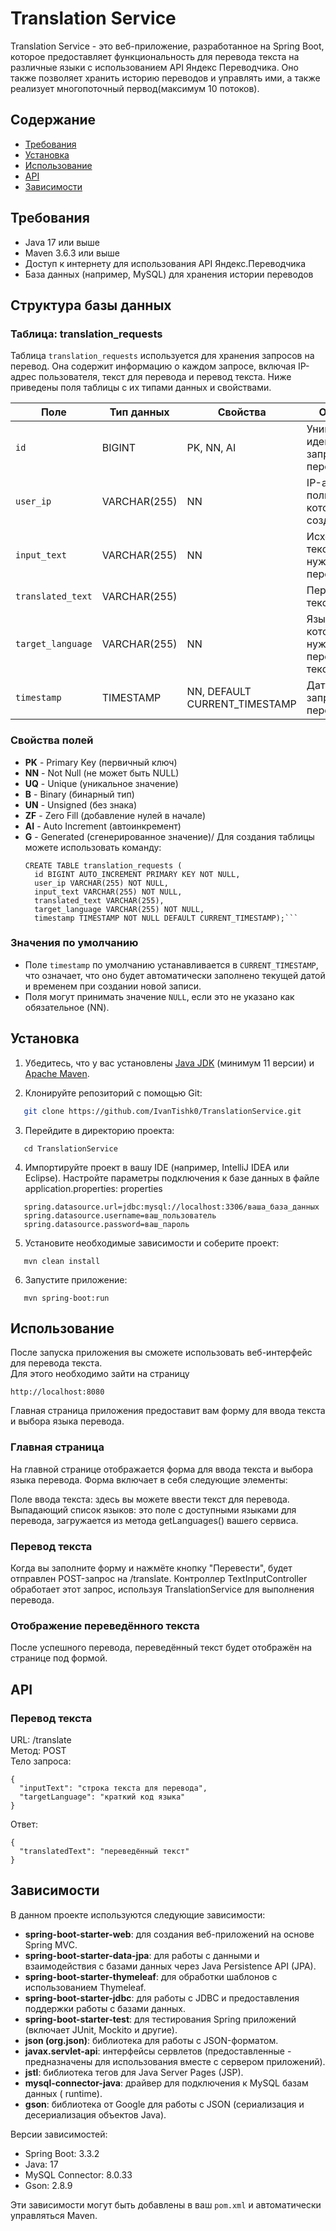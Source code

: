 # Translation Service

Translation Service - это веб-приложение, разработанное на Spring Boot, которое предоставляет функциональность для перевода текста на различные языки с использованием API Яндекс Переводчика. Оно также позволяет хранить историю переводов и управлять ими, а также реализует многопоточный первод(максимум 10 потоков).

## Содержание

- [Требования](#требования)
- [Установка](#установка)
- [Использование](#использование)
- [API](#api)
- [Зависимости](#зависимости)

## Требования

- Java 17 или выше
- Maven 3.6.3 или выше
- Доступ к интернету для использования API Яндекс.Переводчика
- База данных (например, MySQL) для хранения истории переводов

## Структура базы данных

### Таблица: translation_requests

Таблица `translation_requests` используется для хранения запросов на перевод. Она содержит информацию о каждом запросе, включая IP-адрес пользователя, текст для перевода и перевод текста. Ниже приведены поля таблицы с их типами данных и свойствами.

| Поле             | Тип данных    | Свойства                    | Описание                                          |
|------------------|---------------|-----------------------------|--------------------------------------------------|
| `id`             | BIGINT        | PK, NN, AI                  | Уникальный идентификатор запроса на перевод.     |
| `user_ip`        | VARCHAR(255)  | NN                          | IP-адрес пользователя, который создал запрос.   |
| `input_text`     | VARCHAR(255)  | NN                          | Исходный текст, который нужно перевести.        |
| `translated_text` | VARCHAR(255)  |                           | Переведенный текст.                              |
| `target_language` | VARCHAR(255)  | NN                          | Язык, на который нужно перевести текст.          |
| `timestamp`      | TIMESTAMP     | NN, DEFAULT CURRENT_TIMESTAMP| Дата и время запроса на перевод.                 |

### Свойства полей

- **PK** - Primary Key (первичный ключ)
- **NN** - Not Null (не может быть NULL)
- **UQ** - Unique (уникальное значение)
- **B** - Binary (бинарный тип)
- **UN** - Unsigned (без знака)
- **ZF** - Zero Fill (добавление нулей в начале)
- **AI** - Auto Increment (автоинкремент)
- **G** - Generated (сгенерированное значение)/
  Для создания таблицы можете использовать команду:
  ```
  CREATE TABLE translation_requests (
    id BIGINT AUTO_INCREMENT PRIMARY KEY NOT NULL,
    user_ip VARCHAR(255) NOT NULL,
    input_text VARCHAR(255) NOT NULL,
    translated_text VARCHAR(255),
    target_language VARCHAR(255) NOT NULL,
    timestamp TIMESTAMP NOT NULL DEFAULT CURRENT_TIMESTAMP);```

### Значения по умолчанию

- Поле `timestamp` по умолчанию устанавливается в `CURRENT_TIMESTAMP`, что означает, что оно будет автоматически заполнено текущей датой и временем при создании новой записи.
- Поля могут принимать значение `NULL`, если это не указано как обязательное (NN).
## Установка

1. Убедитесь, что у вас установлены [Java JDK](https://www.oracle.com/java/technologies/javase-jdk11-downloads.html) (минимум 11 версии) и [Apache Maven](https://maven.apache.org/download.cgi).

2. Клонируйте репозиторий с помощью Git:
```bash
   git clone https://github.com/IvanTishk0/TranslationService.git
```
3. Перейдите в директорию проекта:
```
   cd TranslationService
```
4. Импортируйте проект в вашу IDE (например, IntelliJ IDEA или Eclipse).
   Настройте параметры подключения к базе данных в файле application.properties:
   properties
```
   spring.datasource.url=jdbc:mysql://localhost:3306/ваша_база_данных
   spring.datasource.username=ваш_пользователь
   spring.datasource.password=ваш_пароль
```
5. Установите необходимые зависимости и соберите проект:
```
   mvn clean install
```
6. Запустите приложение:
```
   mvn spring-boot:run
```
## Использование
После запуска приложения вы сможете использовать веб-интерфейс для перевода текста.\
Для этого необходимо зайти на страницу 
```
http://localhost:8080
```
Главная страница приложения предоставит вам форму для ввода текста и выбора языка перевода.
### Главная страница
На главной странице отображается форма для ввода текста и выбора языка перевода. Форма включает в себя следующие элементы:

Поле ввода текста: здесь вы можете ввести текст для перевода.
Выпадающий список языков: это поле с доступными языками для перевода, загружается из метода getLanguages() вашего сервиса.
### Перевод текста
Когда вы заполните форму и нажмёте кнопку "Перевести", будет отправлен POST-запрос на /translate. Контроллер TextInputController обработает этот запрос, используя TranslationService для выполнения перевода.
### Отображение переведённого текста
После успешного перевода, переведённый текст будет отображён на странице под формой.
## API
### Перевод текста
   URL: /translate\
   Метод: POST\
   Тело запроса:
```
{
  "inputText": "строка текста для перевода",
  "targetLanguage": "краткий код языка"
}
```
Ответ:
```
{
  "translatedText": "переведённый текст"
}
```
## Зависимости

В данном проекте используются следующие зависимости:

- **spring-boot-starter-web**: для создания веб-приложений на основе Spring MVC.
- **spring-boot-starter-data-jpa**: для работы с данными и взаимодействия с базами данных через Java Persistence API (JPA).
- **spring-boot-starter-thymeleaf**: для обработки шаблонов с использованием Thymeleaf.
- **spring-boot-starter-jdbc**: для работы с JDBC и предоставления поддержки работы с базами данных.
- **spring-boot-starter-test**: для тестирования Spring приложений (включает JUnit, Mockito и другие).
- **json (org.json)**: библиотека для работы с JSON-форматом.
- **javax.servlet-api**: интерфейсы сервлетов (предоставленные - предназначены для использования вместе с сервером приложений).
- **jstl**: библиотека тегов для Java Server Pages (JSP).
- **mysql-connector-java**: драйвер для подключения к MySQL базам данных ( runtime).
- **gson**: библиотека от Google для работы с JSON (сериализация и десериализация объектов Java).

Версии зависимостей:
- Spring Boot: 3.3.2
- Java: 17
- MySQL Connector: 8.0.33
- Gson: 2.8.9

Эти зависимости могут быть добавлены в ваш `pom.xml` и автоматически управляться Maven.
